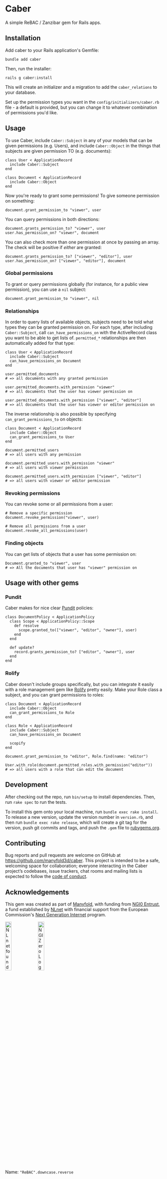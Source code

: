 # Caber

A simple ReBAC / Zanzibar gem for Rails apps.

## Installation

Add caber to your Rails application's Gemfile:

```
bundle add caber
```

Then, run the installer:

```
rails g caber:install
```

This will create an initializer and a migration to add the `caber_relations` to your database.

Set up the permission types you want in the `config/initializers/caber.rb` file - a default is provided, but you can change it to whatever combination of permissions you'd like.

## Usage

To use Caber, include `Caber::Subject` in any of your models that can be given permissions (e.g. Users), and include `Caber::Object` in the things that subjects are given permission TO (e.g. documents):

```
class User < ApplicationRecord
  include Caber::Subject
end

class Document < ApplicationRecord
  include Caber::Object
end
```

Now you're ready to grant some permissions! To give someone permission on something:

```
document.grant_permission_to "viewer", user
```

You can query permissions in both directions:
```
document.grants_permission_to? "viewer", user
user.has_permission_on? "viewer", document
```

You can also check more than one permission at once by passing an array.
The check will be positive if *either* are granted:

```
document.grants_permission_to? ["viewer", "editor"], user
user.has_permission_on? ["viewer", "editor"], document
```

### Global permissions

To grant or query permissions globally (for instance, for a public view permission), you can use a `nil` subject:

```
document.grant_permission_to "viewer", nil
```

### Relationships

In order to query lists of available objects, subjects need to be told what types they can be granted permission on. For each type, after including `Caber::Subject`, call `can_have_permissions_on` with the ActiveRecord class you want to be able to get lists of. `permitted_*` relationships are then automatically added for that type:

```
class User < ApplicationRecord
  include Caber::Subject
  can_have_permissions_on Document
end

user.permitted_documents
# => all documents with any granted permission

user.permitted_documents.with_permission "viewer"
# => all documents that the user has viewer permission on

user.permitted_documents.with_permission ["viewer", "editor"]
# => all documents that the user has viewer or editor permission on

```

The inverse relationship is also possible by specifying `can_grant_permissions_to` on objects:

```
class Document < ApplicationRecord
  include Caber::Object
  can_grant_permissions_to User
end

document.permitted_users
# => all users with any permission

document.permitted_users.with_permission "viewer"
# => all users with viewer permission

document.permitted_users.with_permission ["viewer", "editor"]
# => all users with viewer or editor permission

```

### Revoking permissions

You can revoke some or all permissions from a user:

```
# Remove a specific permission
document.revoke_permission("viewer", user)

# Remove all permissions from a user
document.revoke_all_permissions(user)
```

### Finding objects

You can get lists of objects that a user has some permission on:

```
Document.granted_to "viewer", user
# => All the documents that user has "viewer" permission on
```

## Usage with other gems

### Pundit

Caber makes for nice clear [Pundit](https://github.com/varvet/pundit) policies:

```
class DocumentPolicy < ApplicationPolicy
  class Scope < ApplicationPolicy::Scope
    def resolve
      scope.granted_to(["viewer", "editor", "owner"], user)
    end
  end

  def update?
    record.grants_permission_to? ["editor", "owner"], user
  end
end
```

### Rolify

Caber doesn't include groups specifically, but you can integrate it easily with a role management gem like [Rolify](https://github.com/RolifyCommunity/rolify) pretty easily. Make your Role class a subject, and you can grant permissions to roles:

```
class Document < ApplicationRecord
  include Caber::Object
  can_grant_permissions_to Role
end

class Role < ApplicationRecord
  include Caber::Subject
  can_have_permissions_on Document

  scopify
end

document.grant_permission_to "editor", Role.find(name: "editor")

User.with_role(document.permitted_roles.with_permission("editor"))
# => all users with a role that can edit the document
```

## Development

After checking out the repo, run `bin/setup` to install dependencies. Then, run `rake spec` to run the tests.

To install this gem onto your local machine, run `bundle exec rake install`. To release a new version, update the version number in `version.rb`, and then run `bundle exec rake release`, which will create a git tag for the version, push git commits and tags, and push the `.gem` file to [rubygems.org](https://rubygems.org).

## Contributing

Bug reports and pull requests are welcome on GitHub at https://github.com/manyfold3d/caber. This project is intended to be a safe, welcoming space for collaboration; everyone interacting in the Caber project’s codebases, issue trackers, chat rooms and mailing lists is expected to follow the [code of conduct](https://github.com/manyfold3d/caber/blob/master/CODE_OF_CONDUCT.md).

## Acknowledgements

This gem was created as part of [Manyfold](https://manyfold.app), with funding from [NGI0 Entrust](https://nlnet.nl/entrust), a fund established by [NLnet](https://nlnet.nl) with financial support from the European Commission's [Next Generation Internet](https://ngi.eu) program.

[<img src="https://nlnet.nl/logo/banner.png" alt="NLnet foundation logo" width="20%" />](https://nlnet.nl)
[<img src="https://nlnet.nl/image/logos/NGI0_tag.svg" alt="NGI Zero Logo" width="20%" />](https://nlnet.nl/entrust)

Name: `"ReBAC".downcase.reverse`
